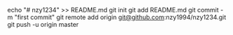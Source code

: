 echo "# nzy1234" >> README.md
git init
git add README.md
git commit -m "first commit"
git remote add origin git@github.com:nzy1994/nzy1234.git
git push -u origin master
